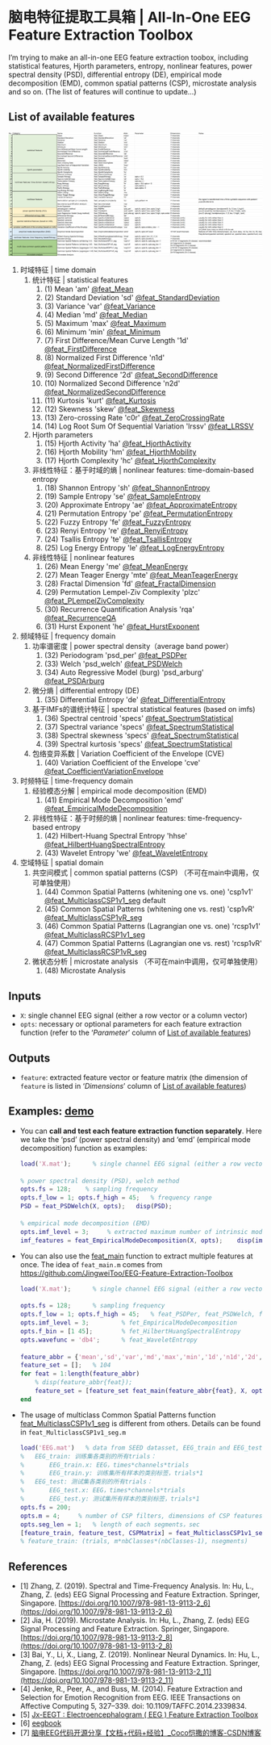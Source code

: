 # 脑电特征提取工具箱 | All-In-One EEG Feature Extraction Toolbox

I’m trying to make an all-in-one EEG feature extraction toobox, including statistical features, Hjorth parameters, entropy, nonlinear features, power spectral density (PSD), differential entropy (DE), empirical mode decomposition (EMD), common spatial patterns (CSP), microstate analysis and so on. (The list of features will continue to update...)

## List of available features

![List of available features](README.png)

1. 时域特征 | time domain 
    1. 统计特征 | statistical features
        1. (1) Mean      'am'    [@feat_Mean](feat_Mean.m)
        2. (2) Standard Deviation      'sd'    [@feat_StandardDeviation](feat_StandardDeviation.m)
        3. (3) Variance   'var'   [@feat_Variance](feat_Variance.m)
        4. (4) Median     'md'    [@feat_Median](feat_Median.m)
        5. (5) Maximum    'max'   [@feat_Maximum](feat_Maximum.m)
        6. (6) Minimum    'min'   [@feat_Minimum](feat_Minimum.m)
        7. (7) First Difference/Mean Curve Length    '1d'    [@feat_FirstDifference](feat_FirstDifference.m)
        8. (8) Normalized First Difference     'n1d'   [@feat_NormalizedFirstDifference](feat_NormalizedFirstDifference.m)
        9. (9) Second Difference   '2d'    [@feat_SecondDifference](feat_SecondDifference.m)
        10. (10) Normalized Second Difference    'n2d'   [@feat_NormalizedSecondDifference](feat_NormalizedSecondDifference.m)
        11. (11) Kurtosis     'kurt'  [@feat_Kurtosis](feat_Kurtosis.m)
        12. (12) Skewness     'skew'  [@feat_Skewness](feat_Skewness.m)
        13. (13) Zero-crossing Rate     'c0r'   [@feat_ZeroCrossingRate](feat_ZeroCrossingRate.m)
        14. (14) Log Root Sum Of Sequential Variation       'lrssv'        [@feat_LRSSV](feat_LRSSV.m)
    2. Hjorth parameters
        1. (15) Hjorth Activity     'ha'    [@feat_HjorthActivity](feat_HjorthActivity.m)
        2. (16) Hjorth Mobility     'hm'    [@feat_HjorthMobility](feat_HjorthMobility.m)
        3. (17) Hjorth Complexity   'hc'    [@feat_HjorthComplexity](feat_HjorthComplexity.m)
    3. 非线性特征：基于时域的熵 | nonlinear features: time-domain-based entropy
        1. (18) Shannon Entropy    'sh'    [@feat_ShannonEntropy](feat_ShannonEntropy.m)
        2. (19) Sample Entropy         'se'    [@feat_SampleEntropy](feat_SampleEntropy.m)
        3. (20) Approximate Entropy    'ae'    [@feat_ApproximateEntropy](feat_ApproximateEntropy.m)
        4. (21) Permutation Entropy    'pe'    [@feat_PermutationEntropy](feat_PermutationEntropy.m)
        5. (22) Fuzzy Entropy      'fe'    [@feat_FuzzyEntropy](feat_FuzzyEntropy.m)
        6. (23) Renyi Entropy      're'    [@feat_RenyiEntropy](feat_RenyiEntropy.m)
        7. (24) Tsallis Entropy    'te'    [@feat_TsallisEntropy](feat_TsallisEntropy.m)
        8. (25) Log Energy Entropy     'le'    [@feat_LogEnergyEntropy](feat_LogEnergyEntropy.m)
    4. 非线性特征 | nonlinear features
        1. (26) Mean Energy        'me'        [@feat_MeanEnergy](feat_MeanEnergy.m)
        2. (27) Mean Teager Energy     'mte'   [@feat_MeanTeagerEnergy](feat_MeanTeagerEnergy.m)
        3. (28) Fractal Dimension      'fd'    [@feat_FractalDimension](feat_FractalDimension.m)
        4. (29) Permutation Lempel-Ziv Complexity      'plzc'       [@feat_PLempelZivComplexity](feat_PLempelZivComplexity.m)
        5. (30) Recurrence Quantification Analysis     'rqa'    [@feat_RecurrenceQA](feat_RecurrenceQA.m)
        6. (31) Hurst Exponent          'he'    [@feat_HurstExponent](feat_HurstExponent.m)
2. 频域特征 | frequency domain
    1. 功率谱密度 | power spectral density（average band power） 
        1. (32) Periodogram      'psd_per'   [@feat_PSDPer](feat_PSDPer.m)  
        2. (33) Welch      'psd_welch'         [@feat_PSDWelch](feat_PSDWelch.m)
        3. (34) Auto Regressive Model (burg)   'psd_arburg'    [@feat_PSDArburg](feat_PSDArburg.m)  
    2. 微分熵 | differential entropy (DE)
        1. (35) Differential Entropy   'de'    [@feat_DifferentialEntropy](feat_DifferentialEntropy.m)
    3. 基于IMFs的谱统计特征 | spectral statistical features (based on imfs)
        1. (36) Spectral centroid      'specs'     [@feat_SpectrumStatistical](feat_SpectrumStatistical.m)
        2. (37) Spectral variance      'specs'     [@feat_SpectrumStatistical](feat_SpectrumStatistical.m)
        3. (38) Spectral skewness      'specs'     [@feat_SpectrumStatistical](feat_SpectrumStatistical.m)
        4. (39) Spectral kurtosis      'specs'     [@feat_SpectrumStatistical](feat_SpectrumStatistical.m)
    4. 包络变异系数 | Variation Coefficient of the Envelope (CVE)
        1. (40) Variation Coefficient of the Envelope   'cve'    [@feat_CoefficientVariationEnvelope](feat_CoefficientVariationEnvelope.m)
3. 时频特征 | time-frequency domain
    1. 经验模态分解 | empirical mode decomposition (EMD)
        1. (41) Empirical Mode Decomposition   'emd'   [@feat_EmpiricalModeDecomposition](feat_EmpiricalModeDecomposition.m)
    2. 非线性特征：基于时频的熵 | nonlinear features: time-frequency-based entropy
        1. (42) Hilbert-Huang Spectral Entropy     'hhse'   [@feat_HilbertHuangSpectralEntropy](feat_HilbertHuangSpectralEntropy.m)
        2. (43) Wavelet Entropy   'we'     [@feat_WaveletEntropy](feat_WaveletEntropy.m)
4. 空域特征 | spatial domain
    1. 共空间模式 | common spatial patterns (CSP)  （不可在main中调用，仅可单独使用）
        1. (44) Common Spatial Patterns (whitening one vs. one)   'csp1v1'   [@feat_MulticlassCSP1v1_seg](feat_MulticlassCSP1v1_seg.m)   default
        2. (45) Common Spatial Patterns (whitening one vs. rest)   'csp1vR'   [@feat_MulticlassCSP1vR_seg](feat_MulticlassCSP1vR_seg.m)
        3. (46) Common Spatial Patterns (Lagrangian one vs. one)   'rcsp1v1'  [@feat_MulticlassRCSP1v1_seg](feat_MulticlassRCSP1v1_seg.m)
        4. (47) Common Spatial Patterns (Lagrangian one vs. rest)   'rcsp1vR'  [@feat_MulticlassRCSP1vR_seg](feat_MulticlassRCSP1vR_seg.m)
    2. 微状态分析 | microstate analysis   （不可在main中调用，仅可单独使用）
        1. (48) Microstate Analysis 

## Inputs

- `X`: single channel EEG signal (either a row vector or a column vector)
- `opts`: necessary or optional parameters for each feature extraction function (refer to the ‘*Parameter*’ column of [List of available features](#list-of-available-features))

## Outputs

- `feature`: extracted feature vector or feature matrix (the dimension of `feature` is listed in ‘*Dimensions*’ column of [List of available features](#list-of-available-features))

## Examples: [demo](demo.m)

- You can **call and test each feature extraction function separately**. Here we take the ‘psd’ (power spectral density) and ‘emd’ (empirical mode decomposition) function as examples:
    
    ```matlab
    load('X.mat');      % single channel EEG signal (either a row vector or a column vector)
    
    % power spectral density (PSD), welch method
    opts.fs = 128;    % sampling frequency
    opts.f_low = 1; opts.f_high = 45;   % frequency range
    PSD = feat_PSDWelch(X, opts);   disp(PSD);
    
    % empirical mode decomposition (EMD)
    opts.imf_level = 3;     % extracted maximum number of intrinsic mode functions
    imf_features = feat_EmpiricalModeDecomposition(X, opts);    disp(imf_features);
    ```
    
- You can also use the [feat_main](feat_main.m) function to extract multiple features at once. The idea of `feat_main.m` comes from https://github.com/JingweiToo/EEG-Feature-Extraction-Toolbox
    
    ```matlab
    load('X.mat');      % single channel EEG signal (either a row vector or a column vector)
    
    opts.fs = 128;      % sampling frequency
    opts.f_low = 1; opts.f_high = 45;   % feat_PSDPer, feat_PSDWelch, feat_PSDArburg
    opts.imf_level = 3;         % fet_EmpiricalModeDecomposition
    opts.f_bin = [1 45];        % fet_HilbertHuangSpectralEntropy
    opts.wavefunc = 'db4';      % feat_WaveletEntropy
    
    feature_abbr = {'mean','sd','var','md','max','min','1d','n1d','2d','n2d','kurt','skew','c0r','lrssv','ha','hm','hc','sh','se','ae','pe','fe','re','te','le','me','mte','fd','plzc','psd_welch','de','emd','hhse','we'}; % 34
    feature_set = [];   % 104
    for feat = 1:length(feature_abbr)
        % disp(feature_abbr{feat});
        feature_set = [feature_set feat_main(feature_abbr{feat}, X, opts)];
    end
    ```
    
- The usage of multiclass Common Spatial Patterns function [feat_MulticlassCSP1v1_seg](feat_MulticlassCSP1v1_seg.m) is different from others. Details can be found in `feat_MulticlassCSP1v1_seg.m`
    
    ```matlab
    load('EEG.mat')   % data from SEED datasset, EEG_train and EEG_test, times=1000, channels=62, nbClasses=3
    %   EEG_train: 训练集各类别的所有trials：
    %       EEG_train.x: EEG，times*channels*trials
    %       EEG_train.y: 训练集所有样本的类别标签，trials*1
    %   EEG_test: 测试集各类别的所有trials：
    %       EEG_test.x: EEG，times*channels*trials
    %       EEG_test.y: 测试集所有样本的类别标签，trials*1
    opts.fs = 200;
    opts.m = 4;     % number of CSP filters, dimensions of CSP features are 2m, m<channels
    opts.seg_len = 1;   % length of each segments，sec
    [feature_train, feature_test, CSPMatrix] = feat_MulticlassCSP1v1_seg(EEG_train, EEG_test, opts);
    % feature_train: (trials, m*nbClasses*(nbClasses-1), nsegments)
    ```
    

## References

- [1] Zhang, Z. (2019). Spectral and Time-Frequency Analysis. In: Hu, L., Zhang, Z. (eds) EEG Signal Processing and Feature Extraction. Springer, Singapore. [https://doi.org/10.1007/978-981-13-9113-2_6](https://doi.org/10.1007/978-981-13-9113-2_6)
- [2] Jia, H. (2019). Microstate Analysis. In: Hu, L., Zhang, Z. (eds) EEG Signal Processing and Feature Extraction. Springer, Singapore. [https://doi.org/10.1007/978-981-13-9113-2_8](https://doi.org/10.1007/978-981-13-9113-2_8)
- [3] Bai, Y., Li, X., Liang, Z. (2019). Nonlinear Neural Dynamics. In: Hu, L., Zhang, Z. (eds) EEG Signal Processing and Feature Extraction. Springer, Singapore. [https://doi.org/10.1007/978-981-13-9113-2_11](https://doi.org/10.1007/978-981-13-9113-2_11)
- [4] Jenke, R., Peer, A., and Buss, M. (2014). Feature Extraction and Selection for Emotion Recognition from EEG. IEEE Transactions on Affective Computing 5, 327–339. doi: 10.1109/TAFFC.2014.2339834.
- [5] [Jx-EEGT : Electroencephalogram ( EEG ) Feature Extraction Toolbox](https://github.com/JingweiToo/EEG-Feature-Extraction-Toolbox)
- [6] [eegbook](https://github.com/zhangzg78/eegbook)
- [7] [脑电EEG代码开源分享【文档+代码+经验】_Coco恺撒的博客-CSDN博客](https://blog.csdn.net/weixin_44425788/category_12026253.html)
